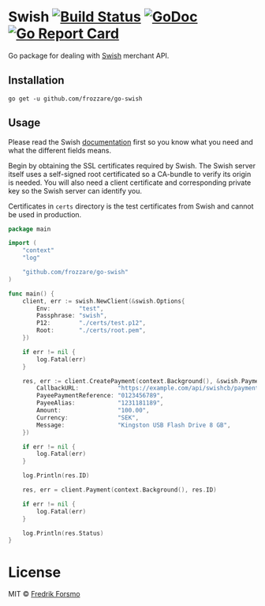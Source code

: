 # Swish [![Build Status](https://img.shields.io/github/actions/workflow/status/frozzare/go-swish/go.yml)](https://github.com/frozzare/go-swish/actions?query=workflow%3AGo) [![GoDoc](https://godoc.org/github.com/frozzare/go-swish?status.svg)](https://godoc.org/github.com/frozzare/go-swish) [![Go Report Card](https://goreportcard.com/badge/github.com/frozzare/go-swish)](https://goreportcard.com/report/github.com/frozzare/go-swish)

Go package for dealing with [Swish](https://www.getswish.se/) merchant API.

## Installation

```
go get -u github.com/frozzare/go-swish
```

## Usage

Please read the Swish [documentation](https://developer.getswish.se/) first so you know what you need and what the different fields means.

Begin by obtaining the SSL certificates required by Swish. The Swish server itself uses a self-signed root certificated so a CA-bundle to verify its origin is needed.
You will also need a client certificate and corresponding private key so the Swish server can identify you.

Certificates in `certs` directory is the test certificates from Swish and cannot be used in production.

```go
package main

import (
	"context"
	"log"

	"github.com/frozzare/go-swish"
)

func main() {
	client, err := swish.NewClient(&swish.Options{
		Env:        "test",
		Passphrase: "swish",
		P12:        "./certs/test.p12",
		Root:       "./certs/root.pem",
	})

	if err != nil {
		log.Fatal(err)
	}

	res, err := client.CreatePayment(context.Background(), &swish.PaymentData{
		CallbackURL:           "https://example.com/api/swishcb/paymentrequests",
		PayeePaymentReference: "0123456789",
		PayeeAlias:            "1231181189",
		Amount:                "100.00",
		Currency:              "SEK",
		Message:               "Kingston USB Flash Drive 8 GB",
	})

	if err != nil {
		log.Fatal(err)
	}

	log.Println(res.ID)

	res, err = client.Payment(context.Background(), res.ID)

	if err != nil {
		log.Fatal(err)
	}

	log.Println(res.Status)
}
```

# License

MIT © [Fredrik Forsmo](https://github.com/frozzare)